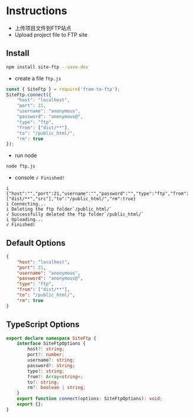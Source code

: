 # Instructions
- 上传项目文件到FTP站点
- Upload project file to FTP site
## Install
```sh
npm install site-ftp --save-dev
```
- create a file `ftp.js`
```javascript
const { SiteFtp } = require('from-to-ftp');
SiteFtp.connect({
    "host": "localhost",
    "port": 21,
    "username": "anonymous",
    "password": "anonymous@",
    "type": "ftp",
    "from": ["dist/**"],
    "to": "/public_html/",
    "rm": true
});
```
- run node
```sh
node ftp.js
```
- console `√ Finished!`
```log
i {"host":"","port":21,"username":"","password":"","type":"ftp","from":["dist/**","src"],"to":"/public_html/","rm":true}
i Connecting...
i Deleting the ftp folder`/public_html/`
√ Successfully deleted the ftp folder`/public_html/`
i Uploading...
√ Finished!
```
## Default Options
```json
{
    "host": "localhost",
    "port": 21,
    "username": "anonymous",
    "password": "anonymous@",
    "type": "ftp",
    "from": ["dist/**"],
    "to": "/public_html/",
    "rm": true
}
```
## TypeScript Options
```typescript
export declare namespace SiteFtp {
    interface SiteFtpOptions {
        host?: string;
        port?: number;
        username?: string;
        password?: string;
        type?: string;
        from?: Array<string>;
        to?: string;
        rm?: boolean | string;
    }
    export function connect(options: SiteFtpOptions): void;
    export {};
}
```
